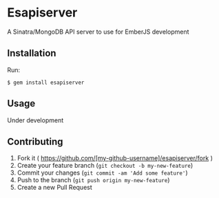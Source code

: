 # Esapiserver

A Sinatra/MongoDB API server to use for EmberJS development

## Installation

Run:

    $ gem install esapiserver

## Usage

Under development

## Contributing

1. Fork it ( https://github.com/[my-github-username]/esapiserver/fork )
2. Create your feature branch (`git checkout -b my-new-feature`)
3. Commit your changes (`git commit -am 'Add some feature'`)
4. Push to the branch (`git push origin my-new-feature`)
5. Create a new Pull Request
